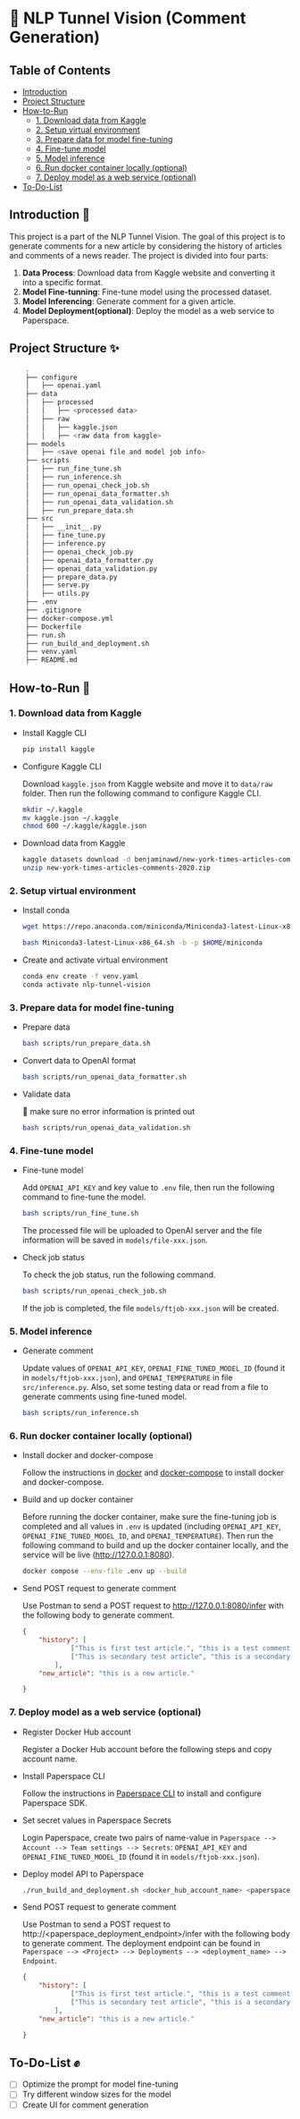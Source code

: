 #  🙈 NLP Tunnel Vision (Comment Generation)

## Table of Contents
- [Introduction](#introduction-)
- [Project Structure](#project-structure-)
- [How-to-Run](#how-to-run-)
    - [1. Download data from Kaggle](#1-download-data-from-kaggle)
    - [2. Setup virtual environment](#2-setup-virtual-environment)
    - [3. Prepare data for model fine-tuning](#3-prepare-data-for-model-fine-tuning)
    - [4. Fine-tune model](#4-fine-tune-model)
    - [5. Model inference](#5-model-inference)
    - [6. Run docker container locally (optional)](#6-run-docker-container-locally-optional)
    - [7. Deploy model as a web service (optional)](#7-deploy-model-as-a-web-service-optional)
- [To-Do-List](#to-do-list-)

## Introduction 📖
This project is a part of the NLP Tunnel Vision. The goal of this project is to generate comments for a new article by considering the history of articles and comments of a news reader. The project is divided into four parts:

1. **Data Process**: Download data from Kaggle website and converting it into a specific format.
2. **Model Fine-tunning**: Fine-tune model using the processed dataset.
3. **Model Inferencing**: Generate comment for a given article.
4. **Model Deployment(optional)**: Deploy the model as a web service to Paperspace.

## Project Structure ✨

```bash
    .   
    ├── configure
    │   ├── openai.yaml
    ├── data
    │   ├── processed
    │   │   ├── <processed data>
    │   ├── raw
    │   │   ├── kaggle.json
    │   │   ├── <raw data from kaggle>
    ├── models
    │   ├── <save openai file and model job info>
    ├── scripts
    │   ├── run_fine_tune.sh
    │   ├── run_inference.sh
    │   ├── run_openai_check_job.sh
    │   ├── run_openai_data_formatter.sh
    │   ├── run_openai_data_validation.sh
    │   ├── run_prepare_data.sh
    ├── src
    │   ├── __init__.py
    │   ├── fine_tune.py
    │   ├── inference.py
    │   ├── openai_check_job.py
    │   ├── openai_data_formatter.py
    │   ├── openai_data_validation.py
    │   ├── prepare_data.py
    │   ├── serve.py
    │   ├── utils.py
    ├── .env
    ├── .gitignore
    ├── docker-compose.yml
    ├── Dockerfile
    ├── run.sh
    ├── run_build_and_deployment.sh
    ├── venv.yaml
    ├── README.md
```

## How-to-Run 🚦
### 1. Download data from Kaggle
* Install Kaggle CLI
    ```bash
    pip install kaggle
    ``` 

* Configure Kaggle CLI

    Download `kaggle.json` from Kaggle website and move it to `data/raw` folder. Then run the following command to configure Kaggle CLI.

    ```bash
    mkdir ~/.kaggle
    mv kaggle.json ~/.kaggle
    chmod 600 ~/.kaggle/kaggle.json
    ```
* Download data from Kaggle

    ```bash 
    kaggle datasets download -d benjaminawd/new-york-times-articles-comments-2020
    unzip new-york-times-articles-comments-2020.zip
    ```

### 2. Setup virtual environment

* Install conda
    ```bash
    wget https://repo.anaconda.com/miniconda/Miniconda3-latest-Linux-x86_64.sh
    
    bash Miniconda3-latest-Linux-x86_64.sh -b -p $HOME/miniconda
    ```
* Create and activate virtual environment
    ```bash
    conda env create -f venv.yaml
    conda activate nlp-tunnel-vision
    ```

### 3. Prepare data for model fine-tuning
* Prepare data
    ```bash
    bash scripts/run_prepare_data.sh
    ```
* Convert data to OpenAI format
    ```bash
    bash scripts/run_openai_data_formatter.sh
    ```
* Validate data

    🚨 make sure no error information is printed out
    ```bash
    bash scripts/run_openai_data_validation.sh
    ```

### 4. Fine-tune model
* Fine-tune model

    Add `OPENAI_API_KEY` and key value to `.env` file, then run the following command to fine-tune the model.
    ```bash
    bash scripts/run_fine_tune.sh
    ```
    The processed file will be uploaded to OpenAI server and the file information will be saved in `models/file-xxx.json`.
* Check job status

    To check the job status, run the following command.
    ```bash
    bash scripts/run_openai_check_job.sh
    ```
    If the job is completed, the file `models/ftjob-xxx.json` will be created.

### 5. Model inference
* Generate comment

    Update values of `OPENAI_API_KEY`, `OPENAI_FINE_TUNED_MODEL_ID` (found it in `models/ftjob-xxx.json`), and `OPENAI_TEMPERATURE` in file `src/inference.py`. Also, set some testing data or read from a file to generate comments using fine-tuned model.
    ```bash
    bash scripts/run_inference.sh
    ```

### 6. Run docker container locally (optional)
* Install docker and docker-compose

    Follow the instructions in [docker](https://docs.docker.com/engine/install/ubuntu/) and [docker-compose](https://docs.docker.com/compose/install/) to install docker and docker-compose.

* Build and up docker container

    Before running the docker container, make sure the fine-tuning job is completed and all values in `.env` is updated (including `OPENAI_API_KEY`, `OPENAI_FINE_TUNED_MODEL_ID`, and `OPENAI_TEMPERATURE`). Then run the following command to build and up the docker container locally, and the service will be live (http://127.0.0.1:8080).

    ```bash
    docker compose --env-file .env up --build
    ```
* Send POST request to generate comment

    Use Postman to send a POST request to http://127.0.0.1:8080/infer with the following body to generate comment.
    ```json
    {
        "history": [
                ["This is first test article.", "this is a test comment."],
                ["This is secondary test article", "this is a secondary test comment."]
            ],
        "new_article": "this is a new article."

    }
    ```

### 7. Deploy model as a web service (optional)
* Register Docker Hub account

    Register a Docker Hub account before the following steps and copy account name.

* Install Paperspace CLI

    Follow the instructions in [Paperspace CLI](https://docs.paperspace.com/gradient/cli/) to install and configure Paperspace SDK.

* Set secret values in Paperspace Secrets

    Login Paperspace, create two pairs of name-value in `Paperspace --> Account --> Team settings --> Secrets`: `OPENAI_API_KEY` and `OPENAI_FINE_TUNED_MODEL_ID` (found it in `models/ftjob-xxx.json`).

* Deploy model API to Paperspace

    ```bash
    ./run_build_and_deployment.sh <docker_hub_account_name> <paperspace_api_key> <paperspace_project_id>
    ```

* Send POST request to generate comment

    Use Postman to send a POST request to http://<paperspace_deployment_endpoint>/infer with the following body to generate comment. The deployment endpoint can be found in `Paperspace --> <Project> --> Deployments --> <deployment_name> --> Endpoint`.
    ```json
    {
        "history": [
                ["This is first test article.", "this is a test comment."],
                ["This is secondary test article", "this is a secondary test comment."]
            ],
        "new_article": "this is a new article."

    }
    ```



## To-Do-List ✊
- [ ] Optimize the prompt for model fine-tuning
- [ ] Try different window sizes for the model
- [ ] Create UI for comment generation